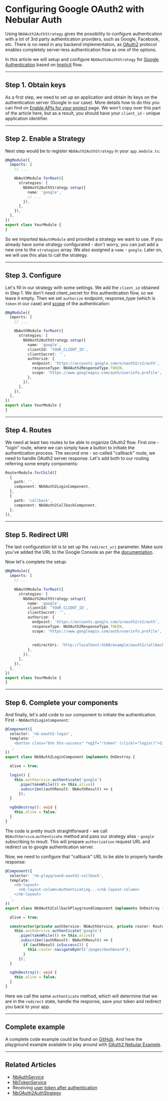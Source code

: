 # Configuring Google OAuth2 with Nebular Auth

Using `NbOAuth2AuthStrategy` gives the possibility to configure authentication with a lot of 3rd party authentication providers, such as Google, Facebook, etc.
There is no need in any backend implementation, as [OAuth2](https://tools.ietf.org/html/rfc6749) protocol enables completely server-less authentication flow as one of the options.

In this article we will setup and configure `NbOAuth2AuthStrategy` for [Google Authentication](https://developers.google.com/identity/protocols/OAuth2UserAgent) 
based on [Implicit](https://tools.ietf.org/html/rfc6749#section-4.2) flow.
<hr>

## Step 1. Obtain keys

As a first step, we need to set up an application and obtain its keys on the authentication server (Google in our case).
More details how to do this you can find on [Enable APIs for your project](https://developers.google.com/identity/protocols/OAuth2UserAgent#enable-apis) page. 
We won't copy over this part of the article here, but as a result, you should have your `client_id` - unique application identifier.
<hr>

## Step 2. Enable a Strategy

Next step would be to register `NbOAuth2AuthStrategy` in your `app.module.ts`:

```ts
@NgModule({
  imports: [
    // ...

    NbAuthModule.forRoot({
      strategies: [
        NbOAuth2AuthStrategy.setup({
          name: 'google',
          // ...
        }),
      ],
    }),
  ],
})
export class YourModule {
}
``` 

So we imported `NbAuthModule` and provided a strategy we want to use. If you already have some strategy configurated - don't worry, you can just add a new one to the `strategies` array.
We also assigned a `name` - `google`. Later on, we will use this alias to call the strategy.
<hr>

## Step 3. Configure

Let's fill in our strategy with some settings. We add the `client_id` obtained in Step 1. We don't need client_secret for this authentication flow, so we leave it empty.
Then we set `authorize` endpoint, response_type (which is `token` in our case) and [scope](https://tools.ietf.org/html/rfc6749#section-3.3) of the authentication:
 
```ts
@NgModule({
  imports: [
    // ...

    NbAuthModule.forRoot({
      strategies: [
        NbOAuth2AuthStrategy.setup({
          name: 'google',
          clientId: 'YOUR_CLIENT_ID',
          clientSecret: '',
          authorize: {
            endpoint: 'https://accounts.google.com/o/oauth2/v2/auth',
            responseType: NbOAuth2ResponseType.TOKEN,
            scope: 'https://www.googleapis.com/auth/userinfo.profile',
          },
        }),
      ],
    }),
  ],
})
export class YourModule {
}
```
<hr>

## Step 4. Routes

We need at least two routes to be able to organize OAuth2 flow. First one - "login" route, where we can simply have a button to initiate the authentication process.
The second one - so-called "callback" route, we need to handle OAuth2 server response.
Let's add both to our routing referring some empty components:

```ts
RouterModule.forChild([
  {
    path: '',
    component: NbOAuth2LoginComponent,
  },
  {
    path: 'callback',
    component: NbOAuth2CallbackComponent,
  },
]),
```
<hr>

## Step 5. Redirect URI

The last configuration bit is to set up the `redirect_uri` parameter. Make sure you've added the URL to the Google Console as per the [documentation](https://developers.google.com/identity/protocols/OAuth2UserAgent#redirecting).

Now let's complete the setup:
```ts
@NgModule({
  imports: [
    // ...

    NbAuthModule.forRoot({
      strategies: [
        NbOAuth2AuthStrategy.setup({
          name: 'google',
          clientId: 'YOUR_CLIENT_ID',
          clientSecret: '',
          authorize: {
            endpoint: 'https://accounts.google.com/o/oauth2/v2/auth',
            responseType: NbOAuth2ResponseType.TOKEN,
            scope: 'https://www.googleapis.com/auth/userinfo.profile',
            
            
            redirectUri: 'http://localhost:4100/example/oauth2/callback',
          },
        }),
      ],
    }),
  ],
})
export class YourModule {
}
```
<hr>

## Step 6. Complete your components

And finally, let's add code to our component to initiate the authentication. First - `NbOAuth2LoginComponent`:


```ts
@Component({
  selector: 'nb-oauth2-login',
  template: `
    <button class="btn btn-success" *ngIf="!token" (click)="login()">Sign In with Google</button>
  `,
})
export class NbOAuth2LoginComponent implements OnDestroy {

  alive = true;

  login() {
    this.authService.authenticate('google')
      .pipe(takeWhile(() => this.alive))
      .subscribe((authResult: NbAuthResult) => {
      });
  }

  ngOnDestroy(): void {
    this.alive = false;
  }
}
```
The code is pretty much straightforward - we call `NbAuthService`.`authenticate` method and pass our strategy alias - `google` subscribing to result.
This will prepare `authorization` request URL and redirect us to google authentication server.

Now, we need to configure that "callback" URL to be able to properly handle response:

```ts
@Component({
  selector: 'nb-playground-oauth2-callback',
  template: `
    <nb-layout>
      <nb-layout-column>Authenticating...</nb-layout-column>
    </nb-layout>
  `,
})
export class NbOAuth2CallbackPlaygroundComponent implements OnDestroy {

  alive = true;

  constructor(private authService: NbAuthService, private router: Router) {
    this.authService.authenticate('google')
      .pipe(takeWhile(() => this.alive))
      .subscribe((authResult: NbAuthResult) => {
        if (authResult.isSuccess()) {
          this.router.navigateByUrl('/pages/dashboard');
        }
      });
  }

  ngOnDestroy(): void {
    this.alive = false;
  }
}
``` 
Here we call the same `authenticate` method, which will determine that we are in the `redirect` state, handle the response, save your token and redirect you back to your app.
<hr>

## Complete example

A complete code example could be found on [GitHub](https://github.com/akveo/nebular/tree/master/src/playground/with-layout/oauth2).
And here the playground example available to play around with [OAuth2 Nebular Example](/example/oauth2).

<hr>

## Related Articles

- [NbAuthService](/docs/auth/nbauthservice)
- [NbTokenService](/docs/auth/nbtokenservice)
- Receiving [user token after authentication](/docs/auth/getting-user-token)
- [NbOAuth2AuthStrategy](/docs/auth/nboauth2authstrategy)
